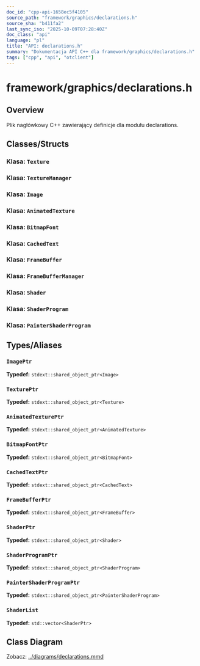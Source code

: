 ```yaml
---
doc_id: "cpp-api-1658ec5f4105"
source_path: "framework/graphics/declarations.h"
source_sha: "b411fa2"
last_sync_iso: "2025-10-09T07:28:40Z"
doc_class: "api"
language: "pl"
title: "API: declarations.h"
summary: "Dokumentacja API C++ dla framework/graphics/declarations.h"
tags: ["cpp", "api", "otclient"]
---
```


# framework/graphics/declarations.h

## Overview

Plik nagłówkowy C++ zawierający definicje dla modułu declarations.

## Classes/Structs

### Klasa: `Texture`

### Klasa: `TextureManager`

### Klasa: `Image`

### Klasa: `AnimatedTexture`

### Klasa: `BitmapFont`

### Klasa: `CachedText`

### Klasa: `FrameBuffer`

### Klasa: `FrameBufferManager`

### Klasa: `Shader`

### Klasa: `ShaderProgram`

### Klasa: `PainterShaderProgram`

## Types/Aliases

### `ImagePtr`

**Typedef:** `stdext::shared_object_ptr<Image>`

### `TexturePtr`

**Typedef:** `stdext::shared_object_ptr<Texture>`

### `AnimatedTexturePtr`

**Typedef:** `stdext::shared_object_ptr<AnimatedTexture>`

### `BitmapFontPtr`

**Typedef:** `stdext::shared_object_ptr<BitmapFont>`

### `CachedTextPtr`

**Typedef:** `stdext::shared_object_ptr<CachedText>`

### `FrameBufferPtr`

**Typedef:** `stdext::shared_object_ptr<FrameBuffer>`

### `ShaderPtr`

**Typedef:** `stdext::shared_object_ptr<Shader>`

### `ShaderProgramPtr`

**Typedef:** `stdext::shared_object_ptr<ShaderProgram>`

### `PainterShaderProgramPtr`

**Typedef:** `stdext::shared_object_ptr<PainterShaderProgram>`

### `ShaderList`

**Typedef:** `std::vector<ShaderPtr>`

## Class Diagram

Zobacz: [../diagrams/declarations.mmd](../diagrams/declarations.mmd)
